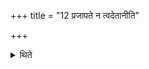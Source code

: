 +++
title = "12 प्रजापते न त्वदेतानीति"

+++

<details><summary>थिते</summary>

प्रजापते न त्वदेतानीति प्राजापत्ययावतिष्ठन्ते १२
</details>
